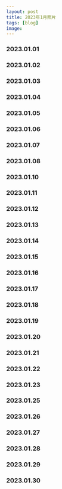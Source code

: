 ```yaml
---
layout: post
title: 2023年1月照片
tags: [blog]
image: 
---
```


### 2023.01.01

<ul id="image-2023-01-01" class="image-gallery"></ul>

### 2023.01.02

<ul id="image-2023-01-02" class="image-gallery"></ul>

### 2023.01.03

<ul id="image-2023-01-03" class="image-gallery"></ul>

### 2023.01.04

<ul id="image-2023-01-04" class="image-gallery"></ul>

### 2023.01.05

<ul id="image-2023-01-05" class="image-gallery"></ul>

### 2023.01.06

<ul id="image-2023-01-06" class="image-gallery"></ul>

### 2023.01.07

<ul id="image-2023-01-07" class="image-gallery"></ul>

### 2023.01.08

<ul id="image-2023-01-08" class="image-gallery"></ul>

### 2023.01.10

<ul id="image-2023-01-10" class="image-gallery"></ul>

### 2023.01.11

<ul id="image-2023-01-11" class="image-gallery"></ul>

### 2023.01.12

<ul id="image-2023-01-12" class="image-gallery"></ul>

### 2023.01.13

<ul id="image-2023-01-13" class="image-gallery"></ul>

### 2023.01.14

<ul id="image-2023-01-14" class="image-gallery"></ul>

### 2023.01.15

<ul id="image-2023-01-15" class="image-gallery"></ul>

### 2023.01.16

<ul id="image-2023-01-16" class="image-gallery"></ul>

### 2023.01.17

<ul id="image-2023-01-17" class="image-gallery"></ul>

### 2023.01.18

<ul id="image-2023-01-18" class="image-gallery"></ul>

### 2023.01.19

<ul id="image-2023-01-19" class="image-gallery"></ul>

### 2023.01.20

<ul id="image-2023-01-20" class="image-gallery"></ul>

### 2023.01.21

<ul id="image-2023-01-21" class="image-gallery"></ul>

### 2023.01.22

<ul id="image-2023-01-22" class="image-gallery"></ul>

### 2023.01.23

<ul id="image-2023-01-23" class="image-gallery"></ul>

### 2023.01.25

<ul id="image-2023-01-25" class="image-gallery"></ul>

### 2023.01.26

<ul id="image-2023-01-26" class="image-gallery"></ul>

### 2023.01.27

<ul id="image-2023-01-27" class="image-gallery"></ul>

### 2023.01.28

<ul id="image-2023-01-28" class="image-gallery"></ul>

### 2023.01.29

<ul id="image-2023-01-29" class="image-gallery"></ul>

### 2023.01.30

<ul id="image-2023-01-30" class="image-gallery"></ul>